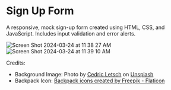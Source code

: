 # Sign Up Form

A responsive, mock sign-up form created using HTML, CSS, and JavaScript. Includes input validation and error alerts.

![Screen Shot 2024-03-24 at 11 38 27 AM](https://github.com/jordanmichb/sign-up-form/assets/95947696/e0c1d14c-88a4-436a-9ab7-81ea235bc585)
![Screen Shot 2024-03-24 at 11 39 10 AM](https://github.com/jordanmichb/sign-up-form/assets/95947696/1c987f90-0baf-4ec0-8266-cebf2853db53)

Credits:<br>
- Background Image: Photo by 
                [Cedric Letsch](https://unsplash.com/@cedricletsch?utm_content=creditCopyText&utm_medium=referral&utm_source=unsplash) on 
                [Unsplash](https://unsplash.com/photos/person-in-black-jacket-standing-on-green-grass-near-body-of-water-during-daytime-ie2xdSo3POc?utm_content=creditCopyText&utm_medium=referral&utm_source=unsplash)<br>
- Backpack Icon: [Backpack icons created by Freepik - Flaticon](https://www.flaticon.com/free-icons/backpack)
